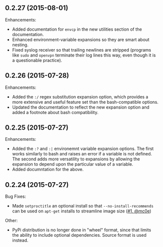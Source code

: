## 0.2.27 (2015-08-01)

Enhancements:

- Added documentation for ``envcp`` in the new utilities section of the documentation.
- Enhanced environment-variable expansions so they are smart about nesting.
- Fixed syslog receiver so that trailing newlines are stripped (programs like ``sudo``
  and ``openvpn`` terminate their log lines this way, even though it is a questionable
  practice).

## 0.2.26 (2015-07-28)

Enhancements:

- Added the ``:/`` regex substitution expansion option, which provides a more extensive and useful
  feature set than the bash-compatible options.
- Updated the documentation to reflect the new expansion option and added a footnote about
  bash compatibility.

## 0.2.25 (2015-07-27)

Enhancements:

 - Added the ``:?`` and ``:|`` environemnt variable expansion options.  The first works similarly
   to bash and raises an error if a variable is not defined.  The second adds more versatility to
   expansions by allowing the expansion to depend upon the particular value of a variable.
-  Added documntation for the above.

## 0.2.24 (2015-07-27)

Bug Fixes:

 - Made `setproctitle` an optional install so that `--no-install-recommends` can be used
   on `apt-get` installs to streamline image size ([#1, @mc0e](https://github.com/garywiz/chaperone/issues/1))

Other:

 - PyPi distribution is no longer done in "wheel" format, since that limits the ability
   to include optional dependencies.  Source format is used instead.
